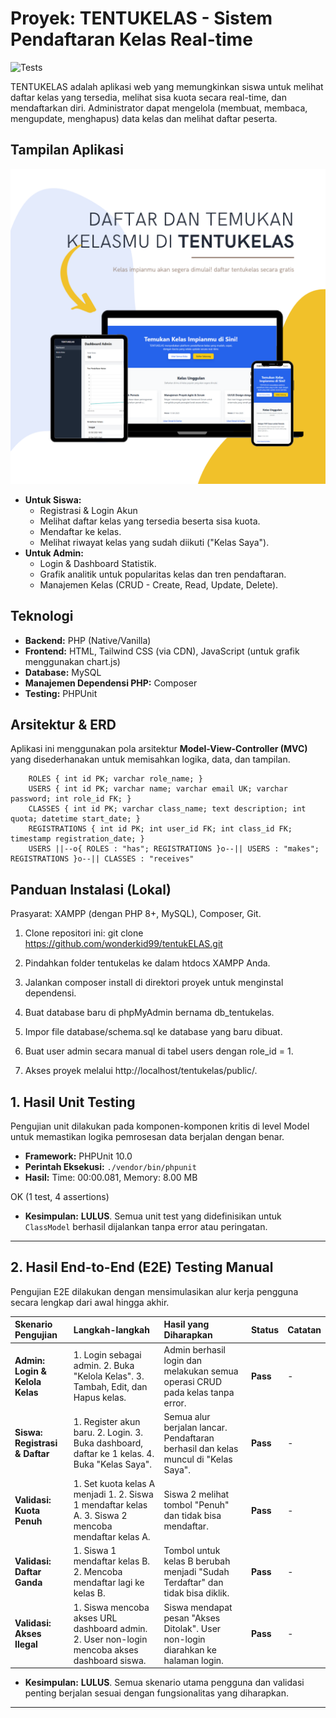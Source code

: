# Proyek: TENTUKELAS - Sistem Pendaftaran Kelas Real-time

![Tests](https://img.shields.io/badge/Tests-Passing-brightgreen)

TENTUKELAS adalah aplikasi web yang memungkinkan siswa untuk melihat daftar kelas yang tersedia, melihat sisa kuota secara real-time, dan mendaftarkan diri. Administrator dapat mengelola (membuat, membaca, mengupdate, menghapus) data kelas dan melihat daftar peserta.

## Tampilan Aplikasi

![Screenshot Dashboard Admin](images/tentukelas-flyer.png)

- **Untuk Siswa:**
  - Registrasi & Login Akun
  - Melihat daftar kelas yang tersedia beserta sisa kuota.
  - Mendaftar ke kelas.
  - Melihat riwayat kelas yang sudah diikuti ("Kelas Saya").
- **Untuk Admin:**
  - Login & Dashboard Statistik.
  - Grafik analitik untuk popularitas kelas dan tren pendaftaran.
  - Manajemen Kelas (CRUD - Create, Read, Update, Delete).

## Teknologi

- **Backend:** PHP (Native/Vanilla)
- **Frontend:** HTML, Tailwind CSS (via CDN), JavaScript (untuk grafik menggunakan chart.js)
- **Database:** MySQL
- **Manajemen Dependensi PHP:** Composer
- **Testing:** PHPUnit

## Arsitektur & ERD

Aplikasi ini menggunakan pola arsitektur **Model-View-Controller (MVC)** yang disederhanakan untuk memisahkan logika, data, dan tampilan.

```mermaiderDiagram
    ROLES { int id PK; varchar role_name; }
    USERS { int id PK; varchar name; varchar email UK; varchar password; int role_id FK; }
    CLASSES { int id PK; varchar class_name; text description; int quota; datetime start_date; }
    REGISTRATIONS { int id PK; int user_id FK; int class_id FK; timestamp registration_date; }
    USERS ||--o{ ROLES : "has"; REGISTRATIONS }o--|| USERS : "makes"; REGISTRATIONS }o--|| CLASSES : "receives"
```

## Panduan Instalasi (Lokal)

Prasyarat: XAMPP (dengan PHP 8+, MySQL), Composer, Git.

1. Clone repositori ini: git clone https://github.com/wonderkid99/tentukELAS.git

2. Pindahkan folder tentukelas ke dalam htdocs XAMPP Anda.

3. Jalankan composer install di direktori proyek untuk menginstal dependensi.

4. Buat database baru di phpMyAdmin bernama db_tentukelas.

5. Impor file database/schema.sql ke database yang baru dibuat.

6. Buat user admin secara manual di tabel users dengan role_id = 1.

7. Akses proyek melalui http://localhost/tentukelas/public/.

## 1. Hasil Unit Testing

Pengujian unit dilakukan pada komponen-komponen kritis di level Model untuk memastikan logika pemrosesan data berjalan dengan benar.

- **Framework:** PHPUnit 10.0
- **Perintah Eksekusi:** `./vendor/bin/phpunit`
- **Hasil:**
  Time: 00:00.081, Memory: 8.00 MB

OK (1 test, 4 assertions)

- **Kesimpulan:** **LULUS**. Semua unit test yang didefinisikan untuk `ClassModel` berhasil dijalankan tanpa error atau peringatan.

---

## 2. Hasil End-to-End (E2E) Testing Manual

Pengujian E2E dilakukan dengan mensimulasikan alur kerja pengguna secara lengkap dari awal hingga akhir.

| Skenario Pengujian              | Langkah-langkah                                                                                     | Hasil yang Diharapkan                                                              | Status   | Catatan |
| :------------------------------ | :-------------------------------------------------------------------------------------------------- | :--------------------------------------------------------------------------------- | :------- | :------ |
| **Admin: Login & Kelola Kelas** | 1. Login sebagai admin. 2. Buka "Kelola Kelas". 3. Tambah, Edit, dan Hapus kelas.                   | Admin berhasil login dan melakukan semua operasi CRUD pada kelas tanpa error.      | **Pass** | -       |
| **Siswa: Registrasi & Daftar**  | 1. Register akun baru. 2. Login. 3. Buka dashboard, daftar ke 1 kelas. 4. Buka "Kelas Saya".        | Semua alur berjalan lancar. Pendaftaran berhasil dan kelas muncul di "Kelas Saya". | **Pass** | -       |
| **Validasi: Kuota Penuh**       | 1. Set kuota kelas A menjadi 1. 2. Siswa 1 mendaftar kelas A. 3. Siswa 2 mencoba mendaftar kelas A. | Siswa 2 melihat tombol "Penuh" dan tidak bisa mendaftar.                           | **Pass** | -       |
| **Validasi: Daftar Ganda**      | 1. Siswa 1 mendaftar kelas B. 2. Mencoba mendaftar lagi ke kelas B.                                 | Tombol untuk kelas B berubah menjadi "Sudah Terdaftar" dan tidak bisa diklik.      | **Pass** | -       |
| **Validasi: Akses Ilegal**      | 1. Siswa mencoba akses URL dashboard admin. 2. User non-login mencoba akses dashboard siswa.        | Siswa mendapat pesan "Akses Ditolak". User non-login diarahkan ke halaman login.   | **Pass** | -       |

- **Kesimpulan:** **LULUS**. Semua skenario utama pengguna dan validasi penting berjalan sesuai dengan fungsionalitas yang diharapkan.

---
